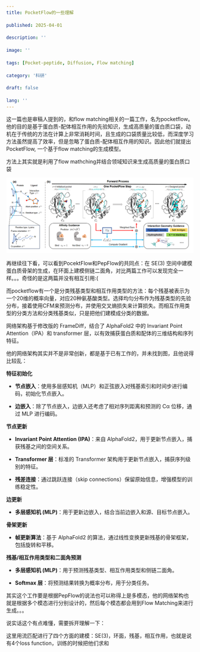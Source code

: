 ```yaml
---
title: PocketFlow的一些理解

published: 2025-04-01

description: ''

image: ''

tags: [Pocket-peptide, Diffusion, Flow matching]

category: '科研'

draft: false

lang: ''
---
```


这一篇也是审稿人提到的，和flow matching相关的一篇工作，名为pocketflow。他的目的是基于蛋白质-配体相互作用的先验知识，生成高质量的蛋白质口袋，动机在于传统的方法在计算上非常消耗时间，且生成的口袋质量比较低，而深度学习方法虽然提高了效率，但是忽略了蛋白质-配体相互作用的知识。因此他们就提出PocketFlow, 一个基于flow matching的生成模型。

方法上其实就是利用了flow mathching并结合领域知识来生成高质量的蛋白质口袋

![](./assets/images/2025-04-02-16-18-58-e929b55f2266293b4391a839b2b2f7f.png)

再继续往下看，可以看到PocektFlow和PepFlow的共同点：在 SE(3) 空间中建模蛋白质骨架的生成，在环面上建模侧链二面角，对比两篇工作可以发现完全一样。。。奇怪的是这两篇并没有相互引用:(

而pocketflow有一个是分类残基类型和相互作用类型的方法：每个残基被表示为一个20维的概率向量，对应20种氨基酸类型。选择均匀分布作为残基类型的先验分布，接着使用CFM来预测分布，并使用交叉熵损失来计算损失。而相互作用类型的分类方法和分类残基类似，只是把他们建模成分类的数据。

网络架构基于修改版的 FrameDiff，结合了 AlphaFold2 中的 Invariant Point Attention（IPA）和 transformer 层，以有效捕获蛋白质和配体的三维结构和序列特征。

他的网络架构其实并不是非常创新，都是基于已有工作的，并未找到图，且他说得比较乱：

**特征初始化**

- **节点嵌入**：使用多层感知机（MLP）和正弦嵌入对残基索引和时间步进行编码，初始化节点嵌入。

- **边嵌入**：除了节点嵌入，边嵌入还考虑了相对序列距离和预测的 Cα 位移，通过 MLP 进行编码。

**节点更新**

- **Invariant Point Attention (IPA)**：来自 AlphaFold2，用于更新节点嵌入，捕获残基之间的空间关系。

- **Transformer 层**：标准的 Transformer 架构用于更新节点嵌入，捕获序列级别的特征。

- **残差连接**：通过跳跃连接（skip connections）保留原始信息，增强模型的训练稳定性。

**边更新**

- **多层感知机 (MLP)**：用于更新边嵌入，结合当前边嵌入和源、目标节点嵌入。

**骨架更新**

- **帧更新算法**：基于 AlphaFold2 的算法，通过线性变换更新残基的骨架框架，包括旋转和平移。

**残基/相互作用类型和二面角预测**

- **多层感知机 (MLP)**：用于预测残基类型、相互作用类型和侧链二面角。

- **Softmax 层**：将预测结果转换为概率分布，用于分类任务。

其实这个工作要是根据PepFlow的说法也可以称得上是多模态，他的网络架构也就是根据多个模态进行分别设计的，然后每个模态都会用到Flow Matching来进行生成。。。

说实话这个有点难懂，需要拆开理解一下：

这里用流匹配进行了四个方面的建模：SE(3)，环面，残基，相互作用，也就是说有4个loss function，训练的时候把他们求和
